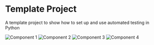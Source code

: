 # Template Project
A template project to show how to set up and use automated testing in Python

![Component 1](https://github.com/memo26167/template-project/actions/workflows/tests_component1.yml/badge.svg)
![Component 2](https://github.com/memo26167/template-project/actions/workflows/tests_component2.yml/badge.svg)
![Component 3](https://github.com/memo26167/template-project/actions/workflows/tests_component3.yml/badge.svg)
![Component 4](https://github.com/memo26167/template-project/actions/workflows/tests_component4.yml/badge.svg)


